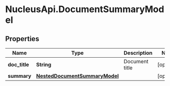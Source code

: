# NucleusApi.DocumentSummaryModel

## Properties
Name | Type | Description | Notes
------------ | ------------- | ------------- | -------------
**doc_title** | **String** | Document title | [optional] 
**summary** | [**NestedDocumentSummaryModel**](NestedDocumentSummaryModel.md) |  | [optional] 


